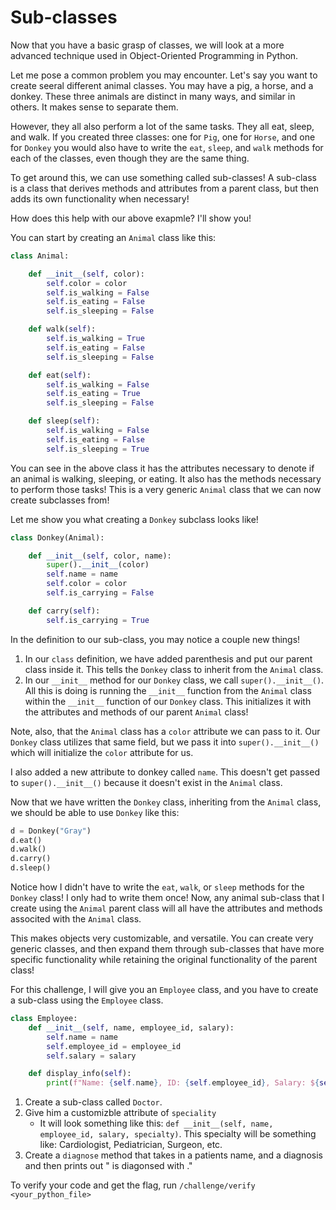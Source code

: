 # Sub-classes

Now that you have a basic grasp of classes, we will look at a more advanced technique used in Object-Oriented Programming in Python. 

Let me pose a common problem you may encounter. Let's say you want to create seeral different animal classes. You may have a pig, a horse, and a donkey. These three animals are distinct in many ways, and similar in others. It makes sense to separate them.

However, they all also perform a lot of the same tasks. They all eat, sleep, and walk. If you created three classes: one for `Pig`, one for `Horse`, and one for `Donkey` you would also have to write the `eat`, `sleep`, and `walk` methods for each of the classes, even though they are the same thing.

To get around this, we can use something called sub-classes! A sub-class is a class that derives methods and attributes from a parent class, but then adds its own functionality when necessary!

How does this help with our above exapmle? I'll show you!

You can start by creating an `Animal` class like this:

```python
class Animal:

	def __init__(self, color):
		self.color = color
		self.is_walking = False
		self.is_eating = False
		self.is_sleeping = False

	def walk(self):
		self.is_walking = True
		self.is_eating = False
		self.is_sleeping = False

	def eat(self):
		self.is_walking = False
		self.is_eating = True
		self.is_sleeping = False

	def sleep(self):
		self.is_walking = False
		self.is_eating = False
		self.is_sleeping = True
```

You can see in the above class it has the attributes necessary to denote if an animal is walking, sleeping, or eating. It also has the methods necessary to perform those tasks! This is a very generic `Animal` class that we can now create subclasses from!

Let me show you what creating a `Donkey` subclass looks like!

```python
class Donkey(Animal):

	def __init__(self, color, name):
		super().__init__(color)
		self.name = name
		self.color = color
		self.is_carrying = False

	def carry(self):
		self.is_carrying = True

```

In the definition to our sub-class, you may notice a couple new things!
1. In our `class` definition, we have added parenthesis and put our parent class inside it. This tells the `Donkey` class to inherit from the `Animal` class.
2. In our `__init__` method for our `Donkey` class, we call `super().__init__()`. All this is doing is running the `__init__` function from the `Animal` class within the `__init__` function of our `Donkey` class. This initializes it with the attributes and methods of our parent `Animal` class!

Note, also, that the `Animal` class has a `color` attribute we can pass to it. Our `Donkey` class utilizes that same field, but we pass it into `super().__init__()` which will initialize the `color` attribute for us.

I also added a new attribute to donkey called `name`. This doesn't get passed to `super().__init__()` because it doesn't exist in the `Animal` class. 

Now that we have written the `Donkey` class, inheriting from the `Animal` class, we should be able to use `Donkey` like this:

```python
d = Donkey("Gray")
d.eat()
d.walk()
d.carry()
d.sleep()
```

Notice how I didn't have to write the `eat`, `walk`, or `sleep` methods for the `Donkey` class! I only had to write them once! Now, any animal sub-class that I create using the `Animal` parent class will all have the attributes and methods associted with the `Animal` class.

This makes objects very customizable, and versatile. You can create very generic classes, and then expand them through sub-classes that have more specific functionality while retaining the original functionality of the parent class!

For this challenge, I will give you an `Employee` class, and you have to create a sub-class using the `Employee` class.

```python
class Employee:
    def __init__(self, name, employee_id, salary):
        self.name = name
        self.employee_id = employee_id
        self.salary = salary

    def display_info(self):
        print(f"Name: {self.name}, ID: {self.employee_id}, Salary: ${self.salary}")
```

1. Create a sub-class called `Doctor`.
2. Give him a customizble attribute of `speciality`
	- It will look something like this: `def __init__(self, name, employee_id, salary, specialty)`. This specialty will be something like: Cardiologist, Pediatrician, Surgeon, etc.  
3. Create a `diagnose` method that takes in a patients name, and a diagnosis and then prints out "<name> is diagonsed with <diagnosis>."

To verify your code and get the flag, run `/challenge/verify <your_python_file>`
